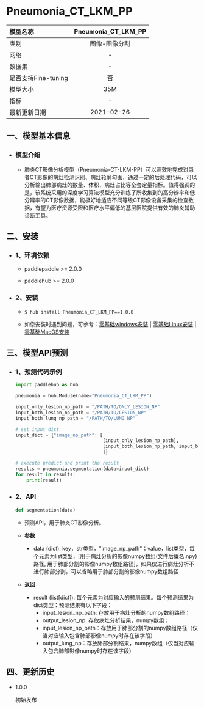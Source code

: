 
# Pneumonia_CT_LKM_PP

|模型名称|Pneumonia_CT_LKM_PP|
| :--- | :---: | 
|类别|图像-图像分割|
|网络|-|
|数据集|-|
|是否支持Fine-tuning|否|
|模型大小|35M|
|指标|-|
|最新更新日期|2021-02-26|


## 一、模型基本信息


- ### 模型介绍

    - 肺炎CT影像分析模型（Pneumonia-CT-LKM-PP）可以高效地完成对患者CT影像的病灶检测识别、病灶轮廓勾画，通过一定的后处理代码，可以分析输出肺部病灶的数量、体积、病灶占比等全套定量指标。值得强调的是，该系统采用的深度学习算法模型充分训练了所收集到的高分辨率和低分辨率的CT影像数据，能极好地适应不同等级CT影像设备采集的检查数据，有望为医疗资源受限和医疗水平偏低的基层医院提供有效的肺炎辅助诊断工具。

## 二、安装

- ### 1、环境依赖

    - paddlepaddle >= 2.0.0

    - paddlehub >= 2.0.0

- ### 2、安装

    - ```shell
      $ hub install Pneumonia_CT_LKM_PP==1.0.0
      ```
      
    -  如您安装时遇到问题，可参考：[零基础windows安装](../../../../docs/docs_ch/get_start/windows_quickstart.md)
      | [零基础Linux安装](../../../../docs/docs_ch/get_start/linux_quickstart.md) | [零基础MacOS安装](../../../../docs/docs_ch/get_start/mac_quickstart.md)

## 三、模型API预测

- ### 1、预测代码示例

    ```python
    import paddlehub as hub

    pneumonia = hub.Module(name="Pneumonia_CT_LKM_PP")

    input_only_lesion_np_path = "/PATH/TO/ONLY_LESION_NP"
    input_both_lesion_np_path = "/PATH/TO/LESION_NP"
    input_both_lung_np_path = "/PATH/TO/LUNG_NP"

    # set input dict
    input_dict = {"image_np_path": [
                                    [input_only_lesion_np_path],
                                    [input_both_lesion_np_path, input_both_lung_np_path],
                                    ]}

    # execute predict and print the result
    results = pneumonia.segmentation(data=input_dict)
    for result in results:
        print(result)

    ```
   

- ### 2、API

    ```python
    def segmentation(data)
    ```

    - 预测API，用于肺炎CT影像分析。

    - **参数**

        * data (dict): key，str类型，"image_np_path"；value，list类型，每个元素为list类型，[用于病灶分析的影像numpy数组(文件后缀名.npy)路径, 用于肺部分割的影像numpy数组路径]，如果仅进行病灶分析不进行肺部分割，可以省略用于肺部分割的影像numpy数组路径
       

    - **返回**

        * result  (list\[dict\]): 每个元素为对应输入的预测结果。每个预测结果为dict类型：预测结果有以下字段：
            * input_lesion_np_path: 存放用于病灶分析的numpy数组路径；
            * output_lesion_np: 存放病灶分析结果，numpy数组；
            * input_lesion_np_path：存放用于肺部分割的numpy数组路径（仅当对应输入包含肺部影像numpy时存在该字段）
            * output_lung_np：存放肺部分割结果，numpy数组（仅当对应输入包含肺部影像numpy时存在该字段）


## 四、更新历史

* 1.0.0

    初始发布
